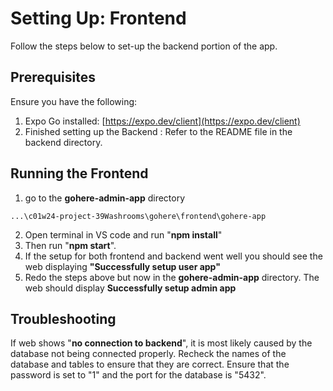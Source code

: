 # Setting Up: Frontend
Follow the steps below to set-up the backend portion of the app.

## Prerequisites
Ensure you have the following:
1.  Expo Go installed: [https://expo.dev/client](https://expo.dev/client)
2.  Finished setting up the Backend : Refer to the README file in the backend directory.

## Running the Frontend

1. go to the **gohere-admin-app** directory
```
...\c01w24-project-39Washrooms\gohere\frontend\gohere-app
```
2. Open terminal in VS code and run "**npm install**"
3. Then run "**npm start**".
4. If the setup for both frontend and backend went well you should see the web displaying **"Successfully setup user app"**
5. Redo the steps above but now in the **gohere-admin-app** directory. The web should display **Successfully setup admin app**

## Troubleshooting
If web shows "**no connection to backend**", it is most likely caused by the database not being connected properly. Recheck the names of the database and tables to ensure that they are correct. Ensure that the password is set to "1" and the port for the database is "5432". 

